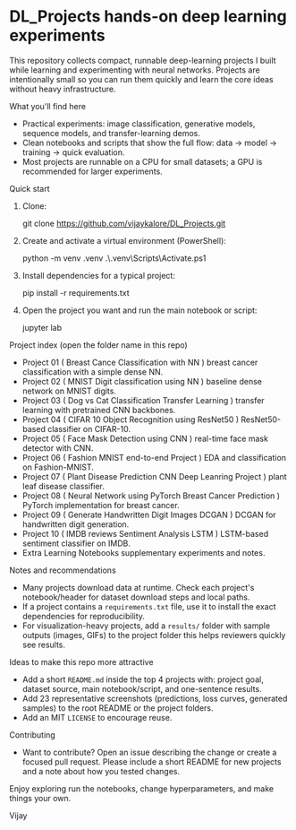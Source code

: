 ﻿# DL_Projects  hands-on deep learning experiments

This repository collects compact, runnable deep-learning projects I built while learning and experimenting with neural networks. Projects are intentionally small so you can run them quickly and learn the core ideas without heavy infrastructure.

What you'll find here
- Practical experiments: image classification, generative models, sequence models, and transfer-learning demos.
- Clean notebooks and scripts that show the full flow: data -> model -> training -> quick evaluation.
- Most projects are runnable on a CPU for small datasets; a GPU is recommended for larger experiments.

Quick start
1. Clone:

   git clone https://github.com/vijaykalore/DL_Projects.git

2. Create and activate a virtual environment (PowerShell):

   python -m venv .venv
   .\\.venv\\Scripts\\Activate.ps1

3. Install dependencies for a typical project:

   pip install -r requirements.txt

4. Open the project you want and run the main notebook or script:

   jupyter lab

Project index (open the folder name in this repo)
- Project 01 ( Breast Cance Classification with NN )  breast cancer classification with a simple dense NN.
- Project 02 ( MNIST Digit classification using NN )  baseline dense network on MNIST digits.
- Project 03 ( Dog vs Cat Classification Transfer Learning )  transfer learning with pretrained CNN backbones.
- Project 04 ( CIFAR 10 Object Recognition using ResNet50 )  ResNet50-based classifier on CIFAR-10.
- Project 05 ( Face Mask Detection using CNN )  real-time face mask detector with CNN.
- Project 06 ( Fashion MNIST end-to-end Project )  EDA and classification on Fashion-MNIST.
- Project 07 ( Plant Disease Prediction CNN Deep Leanring Project )  plant leaf disease classifier.
- Project 08 ( Neural Network using PyTorch Breast Cancer Prediction )  PyTorch implementation for breast cancer.
- Project 09 ( Generate Handwritten Digit Images DCGAN )  DCGAN for handwritten digit generation.
- Project 10 ( IMDB reviews Sentiment Analysis LSTM )  LSTM-based sentiment classifier on IMDB.
- Extra Learning Notebooks  supplementary experiments and notes.

Notes and recommendations
- Many projects download data at runtime. Check each project's notebook/header for dataset download steps and local paths.
- If a project contains a `requirements.txt` file, use it to install the exact dependencies for reproducibility.
- For visualization-heavy projects, add a `results/` folder with sample outputs (images, GIFs) to the project folder  this helps reviewers quickly see results.

Ideas to make this repo more attractive
- Add a short `README.md` inside the top 4 projects with: project goal, dataset source, main notebook/script, and one-sentence results.
- Add 23 representative screenshots (predictions, loss curves, generated samples) to the root README or the project folders.
- Add an MIT `LICENSE` to encourage reuse.

Contributing
- Want to contribute? Open an issue describing the change or create a focused pull request. Please include a short README for new projects and a note about how you tested changes.

Enjoy exploring  run the notebooks, change hyperparameters, and make things your own.

 Vijay

